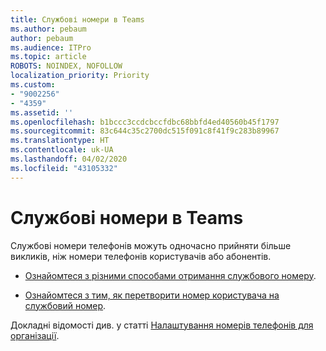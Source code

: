 ```yaml
---
title: Службові номери в Teams
ms.author: pebaum
author: pebaum
ms.audience: ITPro
ms.topic: article
ROBOTS: NOINDEX, NOFOLLOW
localization_priority: Priority
ms.custom:
- "9002256"
- "4359"
ms.assetid: ''
ms.openlocfilehash: b1bccc3ccdcbccfdbc68bbfd4ed40560b45f1797
ms.sourcegitcommit: 83c644c35c2700dc515f091c8f41f9c283b89967
ms.translationtype: HT
ms.contentlocale: uk-UA
ms.lasthandoff: 04/02/2020
ms.locfileid: "43105332"
---
```

# <a name="service-numbers-in-teams"></a>Службові номери в Teams

Службові номери телефонів можуть одночасно прийняти більше викликів, ніж номери телефонів користувачів або абонентів. 

- [Ознайомтеся з різними способами отримання службового номеру](https://docs.microsoft.com/microsoftteams/getting-service-phone-numbers). 

- [Ознайомтеся з тим, як перетворити номер користувача на службовий номер](https://docs.microsoft.com/microsoftteams/manage-phone-numbers-for-your-organization/phone-number-management-for-the-u-s).

Докладні відомості див. у статті [Налаштування номерів телефонів для організації](https://docs.microsoft.com/microsoftteams/manage-phone-numbers-for-your-organization/manage-phone-numbers-for-your-organization).
